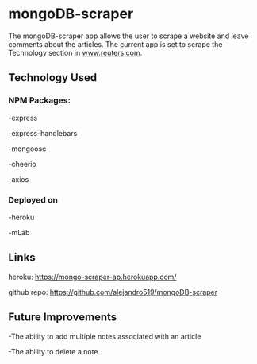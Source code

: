# mongoDB-scraper

The mongoDB-scraper app allows the user to scrape a website and leave comments about the articles.
The current app is set to scrape the Technology section in www.reuters.com.

## Technology Used

### NPM Packages:
-express

-express-handlebars

-mongoose

-cheerio

-axios


### Deployed on
-heroku

-mLab

## Links
heroku: https://mongo-scraper-ap.herokuapp.com/

github repo: https://github.com/alejandro519/mongoDB-scraper

## Future Improvements
-The ability to add multiple notes associated with an article

-The ability to delete a note
